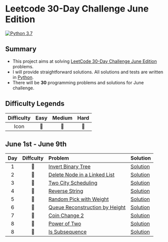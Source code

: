 # Leetcode 30-Day Challenge June Edition

[![Python 3.7](https://img.shields.io/badge/Python-3.7-orange.svg?style=flat)](https://www.python.org/)  

## Summary
- This project aims at solving [LeetCode 30-Day Challenge June Edition](https://leetcode.com/explore/challenge/card/june-leetcoding-challenge/) problems. 
- I will provide straightforward solutions. All solutions and tests are written in [Python](https://www.python.org/).
- There will be **30** programming problems and solutions for June challenge. 

## Difficulty Legends
| Difficulty | Easy | Medium | Hard |
|:--: | :--: | :--: |  :--: |
| Icon | 📗 | 📙 | 📕 |

## June 1st - June 9th
| Day | Diffculty | Problem | Solution |
|:--:| :--: | :-- | -- |
| 1 |📗|[Invert Binary Tree](https://leetcode.com/problems/invert-binary-tree/) | [Solution](https://github.com/nileshpaliwal/June-LeetCoding-Challenge-2020/blob/master/Invert%20Binary%20Tree.py)|
| 2 |📗|[Delete Node in a Linked List](https://leetcode.com/problems/delete-node-in-a-linked-list/) | [Solution](https://github.com/nileshpaliwal/June-LeetCoding-Challenge-2020/blob/master/Delete%20Node%20in%20a%20Linked%20List.py)|
 | 3 |📗|[Two City Scheduling](https://leetcode.com/problems/two-city-scheduling/) | [Solution](https://github.com/nileshpaliwal/June-LeetCoding-Challenge-2020/blob/master/Two%20City%20Scheduling.py)|
 | 4 |📗|[Reverse String](https://leetcode.com/problems/reverse-string/) | [Solution](https://github.com/nileshpaliwal/June-LeetCoding-Challenge-2020/blob/master/Reverse%20String.py)|
 | 5 |📙|[Random Pick with Weight](https://leetcode.com/problems/random-pick-with-weight/) | [Solution](https://github.com/nileshpaliwal/June-LeetCoding-Challenge-2020/blob/master/Random%20Pick%20with%20Weight.py)|
 | 6 |📙|[Queue Reconstruction by Height](https://leetcode.com/problems/queue-reconstruction-by-height/) | [Solution](https://github.com/nileshpaliwal/June-LeetCoding-Challenge-2020/blob/master/Queue%20Reconstruction%20by%20Height.py)|
 | 7 |📙|[Coin Change 2](https://leetcode.com/problems/coin-change-2/) | [Solution](https://github.com/nileshpaliwal/June-LeetCoding-Challenge-2020/blob/master/Coin%20Change%202.py)|
 | 8 |📗|[Power of Two](https://leetcode.com/problems/power-of-two/) | [Solution](https://github.com/nileshpaliwal/June-LeetCoding-Challenge-2020/blob/master/Power%20of%20Two.py)|
  | 8 |📗|[Is Subsequence](https://leetcode.com/problems/is-subsequence/) | [Solution](https://github.com/nileshpaliwal/June-LeetCoding-Challenge-2020/blob/master/Is%20Subsequence.py)|
 
 
